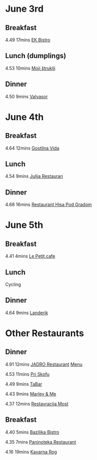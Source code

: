 # June 3rd
## Breakfast
4.49 17mins [EK Bistro](https://www.tripadvisor.co.uk/Restaurant_Review-g274873-d12089348-Reviews-EK_Bistro-Ljubljana_Upper_Carniola_Region.html)

## Lunch (dumplings)
4.53 10mins [Moji štruklji](https://www.tripadvisor.co.uk/Restaurant_Review-g274873-d12460814-Reviews-Moji_struklji-Ljubljana_Upper_Carniola_Region.html)

## Dinner
4.50 9mins [Valvasor](https://www.tripadvisor.co.uk/Restaurant_Review-g274873-d1212202-Reviews-Valvasor-Ljubljana_Upper_Carniola_Region.html)



# June 4th
## Breakfast
4.64 12mins [Gostilna Vida](https://www.tripadvisor.co.uk/Restaurant_Review-g274873-d17519547-Reviews-Gostilna_Vida-Ljubljana_Upper_Carniola_Region.html)

## Lunch
4.54 9mins [Julija Restauran](https://www.tripadvisor.co.uk/Restaurant_Review-g274873-d697387-Reviews-Julija_Restaurant-Ljubljana_Upper_Carniola_Region.html)

## Dinner
4.68 16mins [Restaurant Hisa Pod Gradom](https://www.tripadvisor.co.uk/Restaurant_Review-g274873-d5508614-Reviews-Restaurant_Hisa_Pod_Gradom-Ljubljana_Upper_Carniola_Region.html)



# June 5th
## Breakfast
4.41 4mins [Le Petit cafe](https://www.tripadvisor.co.uk/Restaurant_Review-g274873-d1088537-Reviews-Le_Petit_cafe-Ljubljana_Upper_Carniola_Region.html)

## Lunch
Cycling

## Dinner
4.64 9mins [Landerik](https://www.tripadvisor.co.uk/Restaurant_Review-g274873-d17476431-Reviews-Landerik-Ljubljana_Upper_Carniola_Region.html)



# Other Restaurants
## Dinner
4.91 12mins [JADRO Restaurant](https://www.tripadvisor.co.uk/Restaurant_Review-g274873-d23946043-Reviews-JADRO_Restaurant-Ljubljana_Upper_Carniola_Region.html) [Menu](https://jadro.choiceqr.com/menu)

4.53 11mins [Pri Skofu](https://www.tripadvisor.co.uk/Restaurant_Review-g274873-d698780-Reviews-Pri_Skofu-Ljubljana_Upper_Carniola_Region.html)

4.49 9mins [TaBar](https://www.tripadvisor.co.uk/Restaurant_Review-g274873-d5963036-Reviews-TaBar-Ljubljana_Upper_Carniola_Region.html)

4.43 9mins [Marley & Me](https://www.tripadvisor.co.uk/Restaurant_Review-g274873-d1858692-Reviews-Marley_Me-Ljubljana_Upper_Carniola_Region.html)

4.37 12mins [Restavracija Most](https://www.tripadvisor.co.uk/Restaurant_Review-g274873-d1898358-Reviews-Restavracija_Most-Ljubljana_Upper_Carniola_Region.html)

## Breakfast
4.40 5mins [Bazilika Bistro](https://www.tripadvisor.co.uk/Restaurant_Review-g274873-d3933080-Reviews-Bazilika_Bistro-Ljubljana_Upper_Carniola_Region.html)

4.35 7mins [Paninoteka Restaurant](https://www.tripadvisor.co.uk/Restaurant_Review-g274873-d2626888-Reviews-Paninoteka_Restaurant-Ljubljana_Upper_Carniola_Region.html)

4.16 19mins [Kavarna Rog](https://www.tripadvisor.co.uk/Restaurant_Review-g274873-d5484869-Reviews-Kavarna_Rog-Ljubljana_Upper_Carniola_Region.html)
